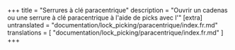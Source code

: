 +++
title = "Serrures à clé paracentrique"
description = "Ouvrir un cadenas ou une serrure à clé paracentrique à l'aide de picks avec l'"
[extra]
untranslated = "documentation/lock_picking/paracentrique/index.fr.md"
translations = [
    "documentation/lock_picking/paracentrique/index.fr.md"
]
+++
